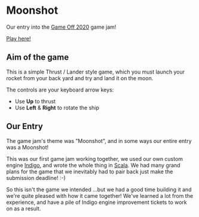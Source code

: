 # Moonshot

Our entry into the [Game Off 2020](https://itch.io/jam/game-off-2020) game jam!

[Play here!](https://purplekingdomgames.github.io/itch.io-game-off-2020/)

## Aim of the game

This is a simple Thrust / Lander style game, which you must launch your rocket from your back yard and try and land it on the moon.

The controls are your keyboard arrow keys:

- Use **Up** to thrust
- Use **Left** & **Right** to rotate the ship

## Our Entry

The game jam's theme was "Moonshot", and in some ways our entire entry was a Moonshot!

This was our first game jam working together, we used our own custom engine [Indigo](http://indigoengine.io/), and wrote the whole thing in [Scala](https://www.scala-lang.org/). We had many grand plans for the game that we inevitably had to pair back just make the submission deadline! :-)

So this isn't the game we intended ...but we had a good time building it and we're quite pleased with how it came together! We've learned a lot from the experience, and have a pile of Indigo engine improvement tickets to work on as a result.
